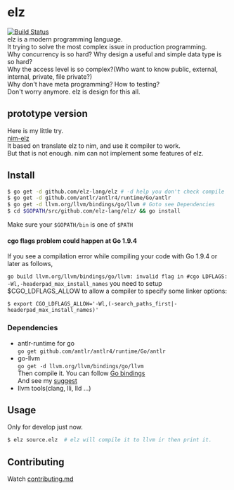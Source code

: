 # elz

[![Build Status](https://travis-ci.org/elz-lang/elz.svg?branch=master)](https://travis-ci.org/elz-lang/elz)
<br>
elz is a modern programming language.<br>
It trying to solve the most complex issue in production programming.<br>
Why concurrency is so hard? Why design a useful and simple data type is so hard?<br>
Why the access level is so complex?(Who want to know public, external, internal, private, file private?)<br>
Why don't have meta programming? How to testing?<br>
Don't worry anymore. elz is design for this all.<br>

## prototype version

Here is my little try.<br>
[nim-elz](https://github.com/elz-lang/nim-elz)<br>
It based on translate elz to nim, and use it compiler to work.<br>
But that is not enough. nim can not implement some features of elz.<br>

## Install

```bash
$ go get -d github.com/elz-lang/elz # -d help you don't check compile
$ go get -d github.com/antlr/antlr4/runtime/Go/antlr
$ go get -d llvm.org/llvm/bindings/go/llvm # Goto see Dependencies
$ cd $GOPATH/src/github.com/elz-lang/elz/ && go install
```

Make sure your `$GOPATH/bin` is one of `$PATH`

#### cgo flags problem could happen at Go 1.9.4

If you see a compilation error while compiling your code with Go 1.9.4 or later as follows,

`go build llvm.org/llvm/bindings/go/llvm: invalid flag in #cgo LDFLAGS: -Wl,-headerpad_max_install_names`
you need to setup $CGO_LDFLAGS_ALLOW to allow a compiler to specify some linker options:

`$ export CGO_LDFLAGS_ALLOW='-Wl,(-search_paths_first|-headerpad_max_install_names)'`

### Dependencies

- antlr-runtime for go<br>
`go get github.com/antlr/antlr4/runtime/Go/antlr`
- go-llvm<br>
`go get -d llvm.org/llvm/bindings/go/llvm`<br>
Then compile it. You can follow [Go bindings](http://llvm.org/svn/llvm-project/llvm/trunk/bindings/go/README.txt)<br>
And see my [suggest](http://routedan.blogspot.com/2017/12/go-binding-llvm.html)
- llvm tools(clang, lli, lld ...)

## Usage

Only for develop just now.

```bash
$ elz source.elz  # elz will compile it to llvm ir then print it.
```

## Contributing

Watch [contributing.md](https://github.com/elz-lang/elz/blob/master/CONTRIBUTING.md)
